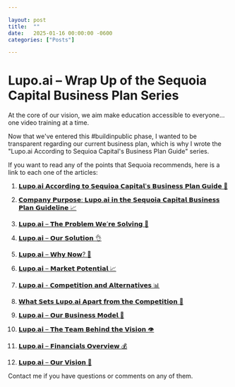 ```yaml
---

layout: post
title:  ""
date:   2025-01-16 00:00:00 -0600
categories: ["Posts"] 

---
```



#  Lupo.ai – Wrap Up of the Sequoia Capital Business Plan Series

At the core of our vision, we aim make education accessible to everyone... one video training at a time.

Now that we've entered this #buildinpublic phase, I wanted to be transparent regarding our current business plan, which is why I wrote the "Lupo.ai According to Sequioa Capital's Business Plan Guide" series.

If you want to read any of the points that Sequoia recommends, here is a link to each one of the articles:


1. [𝗟𝘂𝗽𝗼.𝗮𝗶 𝗔𝗰𝗰𝗼𝗿𝗱𝗶𝗻𝗴 𝘁𝗼 𝗦𝗲𝗾𝘂𝗶𝗼𝗮 𝗖𝗮𝗽𝗶𝘁𝗮𝗹'𝘀 𝗕𝘂𝘀𝗶𝗻𝗲𝘀𝘀 𝗣𝗹𝗮𝗻 𝗚𝘂𝗶𝗱𝗲 🚀](https://www.linkedin.com/posts/xmorera_businessplan-ai-video-activity-7280593724932296704-eeKH?utm_source=share&utm_medium=member_desktop)

1. [𝗖𝗼𝗺𝗽𝗮𝗻𝘆 𝗣𝘂𝗿𝗽𝗼𝘀𝗲: 𝗟𝘂𝗽𝗼.𝗮𝗶 𝗶𝗻 𝘁𝗵𝗲 𝗦𝗲𝗾𝘂𝗼𝗶𝗮 𝗖𝗮𝗽𝗶𝘁𝗮𝗹 𝗕𝘂𝘀𝗶𝗻𝗲𝘀𝘀 𝗣𝗹𝗮𝗻 𝗚𝘂𝗶𝗱𝗲𝗹𝗶𝗻𝗲 📈](https://www.linkedin.com/posts/xmorera_companypurpose-sequoiacapital-businessplan-activity-7280956133492592641-datC?utm_source=share&utm_medium=member_desktop)
1. [𝗟𝘂𝗽𝗼.𝗮𝗶 – 𝗧𝗵𝗲 𝗣𝗿𝗼𝗯𝗹𝗲𝗺 𝗪𝗲’𝗿𝗲 𝗦𝗼𝗹𝘃𝗶𝗻𝗴 🌟](https://www.linkedin.com/posts/xmorera_training-learninganddevelopment-companypurpose-activity-7282043256593387520-fYay?utm_source=share&utm_medium=member_desktop)
1. [𝗟𝘂𝗽𝗼.𝗮𝗶 – 𝗢𝘂𝗿 𝗦𝗼𝗹𝘂𝘁𝗶𝗼𝗻 👌](https://www.linkedin.com/posts/xmorera_innovation-lupoai-learninganddevelopment-activity-7282108688633364480-MuZP?utm_source=share&utm_medium=member_desktop)
1. [𝗟𝘂𝗽𝗼.𝗮𝗶 – 𝗪𝗵𝘆 𝗡𝗼𝘄? 🚀](https://www.linkedin.com/posts/xmorera_innovation-lupoai-learninganddevelopment-activity-7282408666840928257-cNRZ?utm_source=share&utm_medium=member_desktop)
1. [𝗟𝘂𝗽𝗼.𝗮𝗶 – 𝗠𝗮𝗿𝗸𝗲𝘁 𝗣𝗼𝘁𝗲𝗻𝘁𝗶𝗮𝗹 📈](https://www.linkedin.com/posts/xmorera_training-ai-learninganddevelopment-activity-7282768033268260865-Y95l?utm_source=share&utm_medium=member_desktop)
1. [𝗟𝘂𝗽𝗼.𝗮𝗶 - 𝗖𝗼𝗺𝗽𝗲𝘁𝗶𝘁𝗶𝗼𝗻 𝗮𝗻𝗱 𝗔𝗹𝘁𝗲𝗿𝗻𝗮𝘁𝗶𝘃𝗲𝘀 📊](https://www.linkedin.com/posts/xmorera_competition-ai-learninganddevelopment-activity-7283130418814418944-0sb8?utm_source=share&utm_medium=member_desktop)
1. [𝗪𝗵𝗮𝘁 𝗦𝗲𝘁𝘀 𝗟𝘂𝗽𝗼.𝗮𝗶 𝗔𝗽𝗮𝗿𝘁 𝗳𝗿𝗼𝗺 𝘁𝗵𝗲 𝗖𝗼𝗺𝗽𝗲𝘁𝗶𝘁𝗶𝗼𝗻 🚀](https://www.linkedin.com/posts/xmorera_differentiator-addedvalue-competition-activity-7283492811134435329-tVw9?utm_source=share&utm_medium=member_desktop)
1. [𝗟𝘂𝗽𝗼.𝗮𝗶 – 𝗢𝘂𝗿 𝗕𝘂𝘀𝗶𝗻𝗲𝘀𝘀 𝗠𝗼𝗱𝗲𝗹 💼](https://www.linkedin.com/posts/xmorera_training-ai-learninganddevelopment-activity-7284579967416303616-TVpF?utm_source=share&utm_medium=member_desktop)
1. [𝗟𝘂𝗽𝗼.𝗮𝗶 – 𝗧𝗵𝗲 𝗧𝗲𝗮𝗺 𝗕𝗲𝗵𝗶𝗻𝗱 𝘁𝗵𝗲 𝗩𝗶𝘀𝗶𝗼𝗻 👁️](https://www.linkedin.com/posts/xmorera_training-ai-learninganddevelopment-activity-7284942355277725696-i1Kn?utm_source=share&utm_medium=member_desktop)
1. [𝗟𝘂𝗽𝗼.𝗮𝗶 – 𝗙𝗶𝗻𝗮𝗻𝗰𝗶𝗮𝗹𝘀 𝗢𝘃𝗲𝗿𝘃𝗶𝗲𝘄 💰](https://www.linkedin.com/posts/xmorera_financial-model-training-activity-7285304753176150016-p2xw?utm_source=share&utm_medium=member_desktop)
1. [𝗟𝘂𝗽𝗼.𝗮𝗶 – 𝗢𝘂𝗿 𝗩𝗶𝘀𝗶𝗼𝗻 🚀](https://www.linkedin.com/posts/xmorera_goals-lupoai-trainings-activity-7285667149061193728-KMmo?utm_source=share&utm_medium=member_desktop)

Contact me if you have questions or comments on any of them.